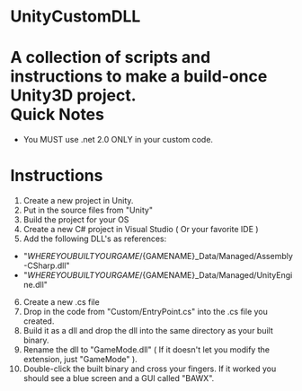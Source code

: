UnityCustomDLL
==============

A collection of scripts and instructions to make a build-once Unity3D project.
<br />
Quick Notes
===========
* You MUST use .net 2.0 ONLY in your custom code.

Instructions
============
1. Create a new project in Unity.
2. Put in the source files from "Unity"
3. Build the project for your OS
4. Create a new C# project in Visual Studio ( Or your favorite IDE )
5. Add the following DLL's as references:
* "${WHEREYOUBUILTYOURGAME}/${GAMENAME}_Data/Managed/Assembly-CSharp.dll"
* "${WHEREYOUBUILTYOURGAME}/${GAMENAME}_Data/Managed/UnityEngine.dll"
6. Create a new .cs file
7. Drop in the code from "Custom/EntryPoint.cs" into the .cs file you created.
8. Build it as a dll and drop the dll into the same directory as your built binary.
9. Rename the dll to "GameMode.dll" ( If it doesn't let you modify the extension, just "GameMode" ).
10. Double-click the built binary and cross your fingers.  If it worked you should see a blue screen and a GUI called "BAWX".
